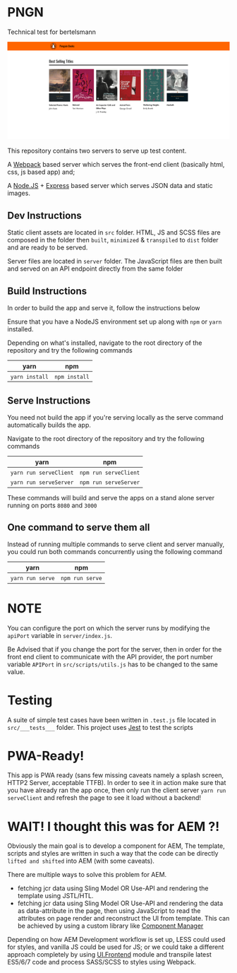 # PNGN
Technical test for bertelsmann

![Screenshot](https://raw.githubusercontent.com/ypk/penguin/master/screenshot.png?token=AA7BICWJIBS6KSN6DXLYRPS62FUXU)

This repository contains two servers to serve up test content.

A [Webpack](https://webpack.js.org/) based server which serves the front-end client (basically html, css, js based app) and;

A [Node.JS](https://nodejs.org/en/) + [Express](https://expressjs.com/) based server which serves JSON data and static images.

## Dev Instructions
Static client assets are located in `src` folder. HTML, JS and SCSS files are composed in the folder then `built`, `minimized` & `transpiled` to `dist` folder and are ready to be served.

Server files are located in `server` folder. The JavaScript files are then built and served on an API endpoint directly from the same folder

## Build Instructions

In order to build the app and serve it, follow the instructions below

Ensure that you have a NodeJS environment set up along with `npm` or `yarn` installed.

Depending on what's installed, navigate to the root directory of the repository and try the following commands 

|  yarn        |   npm           |
| ------------- |:-------------:|
| `yarn install`     | `npm install` |


## Serve Instructions

You need not build the app if you're serving locally as the serve command automatically builds the app.

Navigate to the root directory of the repository and try the following commands 

|  yarn        |   npm           |
| ------------- |:-------------:|
| `yarn run serveClient`     | `npm run serveClient` |
| `yarn run serveServer`     | `npm run serveServer` |


These commands will build and serve the apps on a stand alone server running on ports `8080` and `3000`

## One command to serve them all

Instead of running multiple commands to serve client and server manually, you could run both commands concurrently using the following command

|  yarn        |   npm           |
| ------------- |:-------------:|
| `yarn run serve`     | `npm run serve` |


# NOTE

You can configure the port on which the server runs by modifying the `apiPort` variable in `server/index.js`.

Be Advised that if you change the port for the server, then in order for the front end client to communicate with the API provider,
the port number variable `APIPort` in `src/scripts/utils.js` has to be changed to the same value.

# Testing

A suite of simple test cases have been written in `.test.js` file located in `src/___tests___` folder. 
This project uses [Jest](https://jestjs.io/) to test the scripts

# PWA-Ready!

This app is PWA ready (sans few missing caveats namely a splash screen, HTTP2 Server, acceptable TTFB). In order to see it in action make sure that you have already ran the app once, then only run the client server `yarn run serveClient` and refresh the page to see it load without a backend!


# WAIT! I thought this was for AEM ?!

Obviously the main goal is to develop a component for AEM, The template, scripts and styles are written in such a way that the code can be directly `lifted and shifted` into AEM (with some caveats). 

There are multiple ways to solve this problem for AEM. 
* fetching jcr data using Sling Model OR Use-API and rendering the template using JSTL/HTL.
* fetching jcr data using Sling Model OR Use-API and rendering the data as data-attribute in the page, then using JavaScript to read the attributes on page render and reconstruct the UI from template. This can be achieved by using a custom library like [Component Manager](https://github.com/ypk/AEMComponentManager)

Depending on how AEM Development workflow is set up, LESS could used for styles, and vanilla JS could be used for JS;
or we could take a different approach completely by using [UI.Frontend](https://github.com/adobe/aem-guides-wknd) module and transpile latest ES5/6/7 code and process SASS/SCSS to styles using Webpack.

